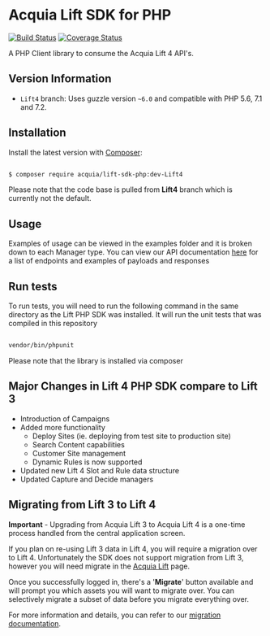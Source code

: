 # Acquia Lift SDK for PHP

[![Build Status](https://travis-ci.org/acquia/lift-sdk-php.svg?branch=Lift4)](https://travis-ci.org/acquia/lift-sdk-php) [![Coverage Status](https://coveralls.io/repos/github/acquia/lift-sdk-php/badge.svg?branch=Lift4)](https://coveralls.io/github/acquia/lift-sdk-php?branch=Lift4)
  


A PHP Client library to consume the Acquia Lift 4 API's.

  

## Version Information
*  `Lift4` branch: Uses guzzle version `~6.0` and compatible with PHP 5.6, 7.1 and 7.2.


## Installation

  

Install the latest version with [Composer](https://getcomposer.org/):

  

```bash

$ composer require acquia/lift-sdk-php:dev-Lift4

```
Please note that the code base is pulled from **Lift4** branch which is currently not the default. 
  

## Usage

  

Examples of usage can be viewed in the examples folder and it is broken down to each Manager type. You can view our API documentation [here](http://docs.lift.acquia.com/decision/v2/) for a list of endpoints and examples of payloads and responses 

  

## Run tests

To run tests, you will need to run the following command in the same directory as the Lift PHP SDK was installed. It will run the unit tests that was compiled in this repository

```bash

vendor/bin/phpunit

```
Please note that the library is installed via composer
  

## Major Changes in Lift 4 PHP SDK compare to Lift 3

 - Introduction of Campaigns
 - Added more functionality
	 - Deploy Sites (ie. deploying from test site to production site)
	 - Search Content capabilities
	 - Customer Site management
	 - Dynamic Rules is now supported 
 - Updated new Lift 4 Slot and Rule data structure
 - Updated Capture and Decide managers

## Migrating from Lift 3 to Lift 4

**Important** - Upgrading from Acquia Lift 3 to Acquia Lift 4 is a one-time process handled from the central application screen.

  

If you plan on re-using Lift 3 data in Lift 4, you will require a migration over to Lift 4. Unfortunately the SDK does not support migration from Lift 3, however you will need migrate in the [Acquia Lift](https://app.lift.acquia.com) page.

  

Once you successfully logged in, there's a '**Migrate**' button available and will prompt you which assets you will want to migrate over. You can selectively migrate a subset of data before you migrate everything over.

  

For more information and details, you can refer to our [migration documentation](https://docs.acquia.com/lift/migration/).
